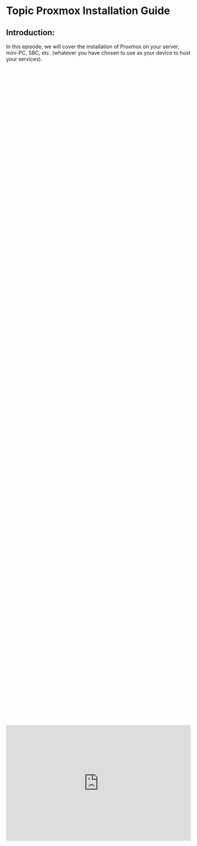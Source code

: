 # Topic Proxmox Installation Guide

## Introduction:

In this episode, we will cover the installation of Proxmox on your server, mini-PC, SBC, etc. (whatever you have chosen to use as your device to host your services). 
<div style="display: flex; justify-content: center; align-items: center; height: 100%;">
    <iframe width="560" height="315" src="https://www.youtube.com/embed/sB_7MeaqaI0?si=r6qT3PRIZkEBnCJh" frameborder="0" allow="accelerometer; autoplay; clipboard-write; encrypted-media; gyroscope; picture-in-picture" allowfullscreen></iframe>
</div>

## Topology
<a href="/images/EP3_proxmox/topology_proxmox.png" class="image-expand">
    <img src="/images/EP3_proxmox/topology_proxmox.png" alt="Description of your image">
</a>

## Required Items:
The Proxmox machine being used in this guide: [N95 mini pc](https://amzn.to/49Ul82n) (I highly recommend you go with something that has 16gb of RAM or more) Servers are RAM heavy, the more you have the better!.
Recommended: [Beelink Mini PC SER5](https://amzn.to/3vdgbTe)
Alternative: [Beelink U59 dual ethernet](https://amzn.to/3PloqUa)

- [x] Proxmox Appliance (some type of PC that you are okay with running 24/7)

- [x] USB thumb Drive
## Downloading Proxmox (bootable USB):
The start of the tutorial:
Go to Proxmox.com and download the latest ISO installer [here](https://www.proxmox.com/en/downloads). 
Note: copy the SHA256SUM to a .txt file to compare against in a later step. 
<a href="/images/EP3_proxmox/p1.png" class="image-expand">
    <img src="/images/EP3_proxmox/p1.png" alt="Description of your image">
</a>
Next go to where the file is downloaded <kbd>right click</kbd>, **properties**.
<a href="/images/EP3_proxmox/p2.png" class="image-expand">
    <img src="/images/EP3_proxmox/p2.png" alt="Description of your image">
</a>
Copy and paste the location of the file into the same .txt document. 
<a href="/images/EP3_proxmox/p3.png" class="image-expand">
    <img src="/images/EP3_proxmox/p3.png" alt="Description of your image">
</a>
Use the following command with your respective version of Proxmox to validate the integrity of the file against their good known hash.
EXAMPLE:
```
certUtil -hashfile C:\Users\learn\Downloads\proxmox-ve_8.1-2.iso SHA256
```
Use:
```
certUtil -hashfile (your file path here) SHA256
```
<a href="/images/EP3_proxmox/p4.png" class="image-expand">
    <img src="/images/EP3_proxmox/p4.png" alt="Description of your image">
</a>
Now open etcher (was previously downloaded in EP 1 how to install OPNsense or PFsense firewall). You can also download etcher from [here](https://etcher.balena.io/#download-etcher).
<a href="/images/EP3_proxmox/p5.png" class="image-expand">
    <img src="/images/EP3_proxmox/p5.png" alt="Description of your image">
</a>
After you clicked **flash from file** select your Proxmox .iso, then select open. 
<a href="/images/EP3_proxmox/p6.png" class="image-expand">
    <img src="/images/EP3_proxmox/p6.png" alt="Description of your image">
</a>
Now click **select target** and then choose the USB drive you want to write to. **!REMEMBER THIS WILL DELETE EVERYTHING ON THE USB DRIVE!**
<a href="/images/EP3_proxmox/p7.png" class="image-expand">
    <img src="/images/EP3_proxmox/p7.png" alt="Description of your image">
</a>
Now click flash and wait for Etcher to finish creating the bootable USB device. 
<a href="/images/EP3_proxmox/p8.png" class="image-expand">
    <img src="/images/EP3_proxmox/p8.png" alt="Description of your image">
</a>

## Installing Proxmox on Server/Mini PC

After that has completed, plug the USB device into your mini pc/server/SBC, whatever you are going to use to as your virtualization host **WHILE IT IS TURNED OFF**. Then turn the device on while continuously clicking your delete key until the BIOS appears. 
<a href="/images/EP3_proxmox/p9.png" class="image-expand">
    <img src="/images/EP3_proxmox/p9.png" alt="Description of your image">
</a>
Use your arrow keys and move over to the boot tab, under boot option #1 select the USB device with Proxmox on it.
<a href="/images/EP3_proxmox/p10.png" class="image-expand">
    <img src="/images/EP3_proxmox/p10.png" alt="Description of your image">
</a>
Use the arrow keys again and go to the **save and exit** tab and select **save changes and exit**. 
<a href="/images/EP3_proxmox/p11.png" class="image-expand">
    <img src="/images/EP3_proxmox/p11.png" alt="Description of your image">
</a>
Now allow for your device to boot, you will see the Proxmox graphical user interface (GUI) appear. Follow the install instructions, it is very basic, time zone, password, where you want to install to, etc. **!STOP ON THE LAST PAGE WHERE IT SAYS ISNTALLATION SUCCESSFUL!** read the next step. 
<a href="/images/EP3_proxmox/p12.png" class="image-expand">
    <img src="/images/EP3_proxmox/p12.png" alt="Description of your image">
</a>
When you get to the last step as seen below, when you select **reboot** you need to remove the USB device right after or it will take you back to the installation wizard.
<a href="/images/EP3_proxmox/p14.png" class="image-expand">
    <img src="/images/EP3_proxmox/p14.png" alt="Description of your image">
</a>
Now we have successfully installed Proxmox, go to your web browser and go to the IP address listed from your Proxmox device. In our case the IP is 192.168.1.50.216:8006.
<a href="/images/EP3_proxmox/p15.png" class="image-expand">
    <img src="/images/EP3_proxmox/p15.png" alt="Description of your image">
</a>
You will use **root** as the username, and then you will use whatever password you created during the setup wizard.
<a href="/images/EP3_proxmox/p16.png" class="image-expand">
    <img src="/images/EP3_proxmox/p16.png" alt="Description of your image">
</a>
You have now succesfully installed Proxmox for server and container virtualization! Please move to EP 5 where we will cover setting up a your first virtual machine.
<a href="/images/EP3_proxmox/p17.png" class="image-expand">
    <img src="/images/EP3_proxmox/p17.png" alt="Description of your image">
</a>

## Follow Us on Social Media

[YouTube](https://www.youtube.com/@learntohomelab)

[Discord](https://discord.gg/6MsHSJWZpH)

[Patreon](https://www.patreon.com/c/learntohomelab)

[Reddit](https://www.reddit.com/r/learntohomelab/)

[Rumble](https://rumble.com/c/c-7585051)